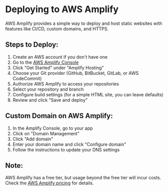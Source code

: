 # Deploying to AWS Amplify

AWS Amplify provides a simple way to deploy and host static websites with features like CI/CD, custom domains, and HTTPS.

## Steps to Deploy:

1. Create an AWS account if you don't have one
2. Go to the [AWS Amplify Console](https://console.aws.amazon.com/amplify/home)
3. Click "Get Started" under "Amplify Hosting"
4. Choose your Git provider (GitHub, BitBucket, GitLab, or AWS CodeCommit)
5. Authorize AWS Amplify to access your repositories
6. Select your repository and branch
7. Configure build settings (for a simple HTML site, you can leave defaults)
8. Review and click "Save and deploy"

## Custom Domain on AWS Amplify:

1. In the Amplify Console, go to your app
2. Click on "Domain Management"
3. Click "Add domain"
4. Enter your domain name and click "Configure domain"
5. Follow the instructions to update your DNS settings

## Note:
AWS Amplify has a free tier, but usage beyond the free tier will incur costs. Check the [AWS Amplify pricing](https://aws.amazon.com/amplify/pricing/) for details.